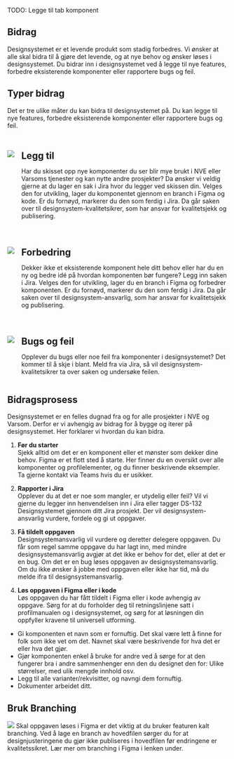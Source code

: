 <PageHeader title="For designere" imagePath="../../assets/images/design-services.png"></PageHeader>
TODO: Legge til tab komponent

## Bidrag

Designsystemet er et levende produkt som stadig forbedres. Vi ønsker at alle skal bidra til å gjøre det levende, og at nye behov og ønsker løses i designsystemet. Du bidrar inn i designsystemet ved å legge til nye features, forbedre eksisterende komponenter eller rapportere bugs og feil.

## Typer bidrag

Det er tre ulike måter du kan bidra til designsystemet på. Du kan legge til nye features, forbedre eksisterende komponenter eller rapportere bugs og feil.

<style>
  .left-image-container {
    display: flex;
    align-items: flex-start;
    margin-top: 3rem;
  }
  .left-image-container img {
    margin-right: 1rem; 
  }

  .h2-style {
    border-top: none !important; 
    margin:0 !important;  
    padding:0 !important;
  }
</style>

<div class="left-image-container">
  <img src="@images/contribution-1.png" width="auto">
  <div>
    <h2 class="h2-style">Legg til</h2>
    <p>Har du skisset opp nye komponenter du ser blir mye brukt i NVE eller Varsoms tjenester og kan nytte andre prosjekter? Da ønsker vi veldig gjerne at du lager en sak i Jira hvor du legger ved skissen din. Velges den for utvikling, lager du komponentet gjennom en branch i Figma og kode. Er du fornøyd, markerer du den som ferdig i Jira. Da går saken over til designsystem-kvalitetsikrer, som har ansvar for kvalitetsjekk og publisering.</p>
  </div>
</div>

<div class="left-image-container">
  <img src="@images/contribution-2.png" width="auto">
  <div>
    <h2 class="h2-style">Forbedring</h2>
    <p>Dekker ikke et eksisterende komponent hele ditt behov eller har du en ny og bedre idé på hvordan komponenten bør fungere? Legg inn saken i Jira. Velges den for utvikling, lager du en branch i Figma og forbedrer komponenten. Er du fornøyd, markerer du den som ferdig i Jira. Da går saken over til designsystem-ansvarlig, som har ansvar for kvalitetsjekk og publisering.</p>
  </div>
</div>

<div class="left-image-container">
  <img src="@images/contribution-3.png" width="auto">
  <div>
    <h2 class="h2-style">Bugs og feil</h2>
    <p>Opplever du bugs eller noe feil fra komponenter i designsystemet? Det kommer til å skje i blant. Meld fra via Jira, så vil designsystem-kvalitetsikrer ta over saken og undersøke feilen.</p>
  </div>
</div>

## Bidragsprosess

Designsystemet er en felles dugnad fra og for alle prosjekter i NVE og Varsom. Derfor er vi avhengig av bidrag for å bygge og iterer på designsystemet. Her forklarer vi hvordan du kan bidra.

1. **Før du starter**  
   Sjekk alltid om det er en komponent eller et mønster som dekker dine behov. Figma er et flott sted å starte. Her finner du en oversikt over alle komponenter og profilelementer, og du finner beskrivende eksempler. Ta gjerne kontakt via Teams hvis du er usikker.

2. **Rapporter i Jira**  
   Opplever du at det er noe som mangler, er utydelig eller feil? Vil vi gjerne du legger inn henvendelsen inn i Jira eller tagger DS-132 Designsystemet gjennom ditt Jira prosjekt. Der vil designsystem-ansvarlig vurdere, fordele og gi ut oppgaver.

3. **Få tildelt oppgaven**  
   Designsystemansvarlig vil vurdere og deretter delegere oppgaven. Du får som regel samme oppgave du har lagt inn, med mindre designsystemansvarlig avgjør at det ikke er behov for det, eller at det er en bug. Om det er en bug løses oppgaven av designsystemansvarlig. Om du ikke ønsker å jobbe med oppgaven eller ikke har tid, må du melde ifra til designsystemansvarlig.

4. **Løs oppgaven i Figma eller i kode**  
   Løs oppgaven du har fått tildelt i Figma eller i kode avhengig av oppgave. Sørg for at du forholder deg til retningslinjene satt i profilmanualen og i designsystemet, og sørg for at løsningen din oppfyller kravene til universell utforming.

<Card title="Krav">
<ul>
<li class="list-item">Gi komponenten et navn som er fornuftig. Det skal være lett å finne for folk som ikke vet om det. Navnet skal være beskrivende for hva det er eller hva det gjør.
</li>
        <li class="list-item">Gjør komponenten enkel å bruke for andre ved å sørge for at den fungerer bra i andre sammenhenger enn den du designet den for: Ulike størrelser, med ulik mengde innhold osv.</li>
        <li class="list-item"> Legg til alle varianter/rekvisitter, og navngi dem fornuftig.</li>
        <li class="list-item">Dokumenter arbeidet ditt.</li>
    </ul>
    </Card>

## Bruk Branching

<img src="@images/contribution-4.png" width="auto">
Skal oppgaven løses i Figma er det viktig at du bruker featuren kalt branching. Ved å lage en branch av hovedfilen sørger du for at designjusteringene du gjør ikke publiseres i hovedfilen før endringene er kvalitetssikret. Lær mer om branching i Figma i lenken under.

